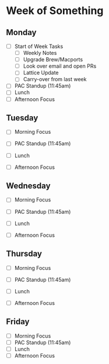 # Week of Something

## Monday
 - [ ] Start of Week Tasks
	 - [ ] Weekly Notes
	 - [ ] Upgrade Brew/Macports
	 - [ ] Look over email and open PRs
	 - [ ] Lattice Update
	 - [ ] Carry-over from last week
 - [ ] PAC Standup (11:45am)
 - [ ] Lunch
 - [ ] Afternoon Focus

## Tuesday
 - [ ] Morning Focus
 - [ ] PAC Standup (11:45am)
 - [ ] Lunch
 - [ ] Afternoon Focus


## Wednesday
 - [ ] Morning Focus
 - [ ] PAC Standup (11:45am)
 - [ ] Lunch
 - [ ] Afternoon Focus


## Thursday
 - [ ] Morning Focus
 - [ ] PAC Standup (11:45am)
 - [ ] Lunch
 - [ ] Afternoon Focus


## Friday
 - [ ] Morning Focus
 - [ ] PAC Standup (11:45am)
 - [ ] Lunch
 - [ ] Afternoon Focus